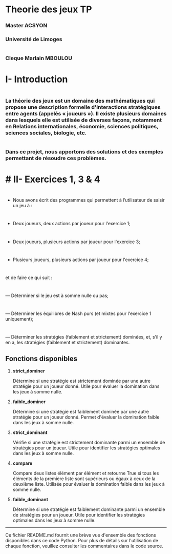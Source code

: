 


# Theorie des  jeux TP                                               
### Master ACSYON  
### Université de Limoges
# 
### Cleque Marlain MBOULOU 

#  I-  Introduction
# 
### La théorie des jeux est un domaine des mathématiques qui propose une description formelle d'interactions stratégiques entre agents (appelés « joueurs »). Il existe plusieurs domaines dans lesquels elle est utilisée de diverses façons, notamment en Relations internationales, économie, sciences politiques, sciences sociales, biologie, etc.
# 
### Dans ce projet, nous apportons des solutions et des exemples permettant de résoudre ces problèmes.

# # II-  Exercices 1, 3 & 4
# 
-  Nous avons écrit des programmes qui permettent à l’utilisateur de saisir un jeu à :
# 
-  Deux joueurs, deux actions par joueur pour l'exercice 1;
# 
-  Deux joueurs, plusieurs actions par joueur pour l'exercice 3;
# 
-  Plusieurs joueurs, plusieurs actions par joueur pour l'exercice 4;

# 
et de faire ce qui suit :
# 
# 
— Déterminer si le jeu est à somme nulle ou pas;
# 
# 
— Déterminer les équilibres de Nash purs (et mixtes pour l'exercice 1 uniquement);
# 
# 
— Déterminer les stratégies (faiblement et strictement) dominées, et, s’il y en a, les stratégies (faiblement et strictement) dominantes.

## Fonctions disponibles

1. **strict_dominer**

   Détermine si une stratégie est strictement dominée par une autre stratégie pour un joueur donné. Utile pour évaluer la domination dans les jeux à somme nulle.

2. **faible_dominer**

   Détermine si une stratégie est faiblement dominée par une autre stratégie pour un joueur donné. Permet d'évaluer la domination faible dans les jeux à somme nulle.

3. **strict_dominant**

   Vérifie si une stratégie est strictement dominante parmi un ensemble de stratégies pour un joueur. Utile pour identifier les stratégies optimales dans les jeux à somme nulle.

4. **compare**

   Compare deux listes élément par élément et retourne True si tous les éléments de la première liste sont supérieurs ou égaux à ceux de la deuxième liste. Utilisée pour évaluer la domination faible dans les jeux à somme nulle.

5. **faible_dominant**

   Détermine si une stratégie est faiblement dominante parmi un ensemble de stratégies pour un joueur. Utile pour identifier les stratégies optimales dans les jeux à somme nulle.

---

Ce fichier README.md fournit une brève vue d'ensemble des fonctions disponibles dans ce code Python. Pour plus de détails sur l'utilisation de chaque fonction, veuillez consulter les commentaires dans le code source.
